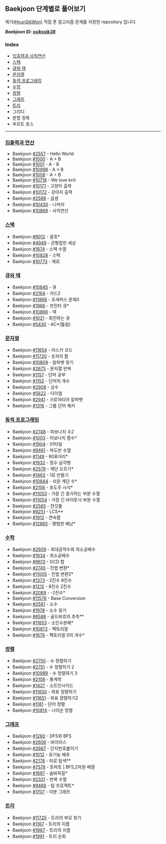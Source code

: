 ## Baekjoon 단계별로 풀어보기

제가[(HyunSikWon)](https://github.com/HyunSikWon) 직접 푼 알고리즘 문제를 저장한 repository 입니다.

***Baekjoon ID: [ssikssik38](https://www.acmicpc.net/user/ssikssik38)***

### Index
- [입출력과 사칙연산](#입출력과-연산)
- [스택](#스택)
- [큐와 덱](#큐와-덱)
- [문자열](#문자열)
- [동적 프로그래밍](#동적-프로그래밍)
- [수학](#수학)
- [정렬](#정렬)
- [그래프](#그래프)
- [트리](#트리)
- 그리디
- 분할 정복
- 부르트 포스


---
### [**입출력과 연산**](https://github.com/HyunSikWon/Algorithm/tree/master/Baekjoon/입출력과%20연산)
   - Baekjoon [#2557](https://github.com/HyunSikWon/Algorithm/blob/master/Baekjoon/입출력과%20연산/Hello%20World_%232557/Hello%20World_%232557/main.cpp) - Hello World
   - Baekjoon [#1000](https://github.com/HyunSikWon/Algorithm/blob/master/Baekjoon/입출력과%20연산/A%2BB_%231000/A%2BB_%231000/main.cpp) - A + B
   - Baekjoon [#1001](https://github.com/HyunSikWon/Algorithm/blob/master/Baekjoon/입출력과%20연산/A-B_%231001/A-B_%231001/main.cpp) - A - B
   - Baekjoon [#10998](https://github.com/HyunSikWon/Algorithm/blob/master/Baekjoon/입출력과%20연산/A×B_%2310998/A×B_%2310998/main.cpp) - A × B
   - Baekjoon [#1008](https://github.com/HyunSikWon/Algorithm/blob/master/Baekjoon/입출력과%20연산/A÷B_%231008/A÷B_%231008/main.cpp) - A ÷ B
   - Baekjoon [#10718](https://github.com/HyunSikWon/Algorithm/blob/master/Baekjoon/입출력과%20연산/We%20love%20Kriii_%2310718/We%20love%20Kriii_%2310718/main.cpp) - We love kriii
   - Baekjoon [#10171](https://github.com/HyunSikWon/Algorithm/blob/master/Baekjoon/입출력과%20연산/고양이%20출력하기_%2310171/고양이%20출력하기_%2310171/main.cpp) - 고양이 출력 
   - Baekjoon [#10172](https://github.com/HyunSikWon/Algorithm/blob/master/Baekjoon/입출력과%20연산/강아지%20출력하기_%2310172/강아지%20출력하기_%2310172/main.cpp) - 강아지 출력 
   - Baekjoon [#2588](https://github.com/HyunSikWon/Algorithm/blob/master/Baekjoon/입출력과%20연산/곱셉_%232588/곱셉_%232588/main.cpp) - 곱셈 
   - Baekjoon [#10430](https://github.com/HyunSikWon/Algorithm/blob/master/Baekjoon/입출력과%20연산/나머지_%2310430/나머지_%2310430/main.cpp) - 나머지  
   - Baekjoon [#10869](https://github.com/HyunSikWon/Algorithm/blob/master/Baekjoon/입출력과%20연산/사칙연산_%2310869/사칙연산_%2310869/main.cpp) - 사칙연산

### [**스택**](https://github.com/HyunSikWon/Algorithm/tree/master/Baekjoon/스택)
   - Baekjoon [#9012](https://github.com/HyunSikWon/Algorithm/blob/master/Baekjoon/스택/괄호_%239012/괄호_%239012/main.cpp) - 괄호*
   - Baekjoon [#4949](https://github.com/HyunSikWon/Algorithm/blob/master/Baekjoon/스택/균형잡힌%20세상_%234949/균형잡힌%20세상_%234949/main.cpp) - 균형잡힌 세상
   - Baekjoon [#1874](https://github.com/HyunSikWon/Algorithm/blob/master/Baekjoon/스택/스택%20수열_%231874/스택%20수열_%231874/main.cpp) - 스택 수열
   - Baekjoon [#10828](https://github.com/HyunSikWon/Algorithm/blob/master/Baekjoon/스택/스택_%2310828/스택_%2310828/main.cpp) - 스택
   - Baekjoon [#10773](https://github.com/HyunSikWon/Algorithm/blob/master/Baekjoon/스택/제로_%2310773/제로_%2310773/main.cpp) - 제로 
   
### [**큐와 덱**](https://github.com/HyunSikWon/Algorithm/tree/master/Baekjoon/큐%2C%20덱)
  - Baekjoon [#10845](https://github.com/HyunSikWon/Algorithm/blob/master/Baekjoon/큐%2C%20덱/큐_%2310845/큐_%2310845/main.cpp) - 큐
  - Baekjoon [#2164](https://github.com/HyunSikWon/Algorithm/blob/master/Baekjoon/큐%2C%20덱/카드2_%232164/카드2_%232164/main.cpp) - 카드2
  - Baekjoon [#11866](https://github.com/HyunSikWon/Algorithm/blob/master/Baekjoon/큐%2C%20덱/조세퍼스%20문제0_%2311866/조세퍼스%20문제0_%2311866/main.cpp) - 조세퍼스 문제0
  - Baekjoon [#1966](https://github.com/HyunSikWon/Algorithm/blob/master/Baekjoon/큐%2C%20덱/프린터%20큐_%231966/프린터%20큐_%231966/main.cpp) - 프린터 큐*
  - Baekjoon [#10866](https://github.com/HyunSikWon/Algorithm/blob/master/Baekjoon/큐%2C%20덱/덱_%2310866/덱_%2310866/main.cpp) - 덱
  - Baekjoon [#1021](https://github.com/HyunSikWon/Algorithm/blob/master/Baekjoon/큐%2C%20덱/회전하는%20큐_%231021/회전하는%20큐_%231021/main.cpp) - 회전하는 큐
  - Baekjoon [#5430](https://github.com/HyunSikWon/Algorithm/blob/master/Baekjoon/큐%2C%20덱/AC_%235430/AC_%235430/main.cpp) - AC*(틀림)
  
### [**문자열**](https://github.com/HyunSikWon/Algorithm/tree/master/Baekjoon/문자열)
  - Baekjoon [#11654](https://github.com/HyunSikWon/Algorithm/blob/master/Baekjoon/문자열/아스키%20코드_%2311654/아스키%20코드_%2311654/main.cpp) - 아스키 코드
  - Baekjoon [#11720](https://github.com/HyunSikWon/Algorithm/blob/master/Baekjoon/문자열/숫자의%20합_%2311720/숫자의%20합_%2311720/main.cpp) - 숫자의 합
  - Baekjoon [#10809](https://github.com/HyunSikWon/Algorithm/blob/master/Baekjoon/문자열/알파벳%20찾기_%2310809/알파벳%20찾기_%2310809/main.cpp) - 알파벳 찾기
  - Baekjoon [#2675](https://github.com/HyunSikWon/Algorithm/blob/master/Baekjoon/문자열/문자열%20반복_%232675/문자열%20반복_%232675/main.cpp) - 문자열 반복
  - Baekjoon [#1157](https://github.com/HyunSikWon/Algorithm/blob/master/Baekjoon/문자열/단어%20공부_%231157/단어%20공부_%231157/main.cpp) - 단어 공부
  - Baekjoon [#1152](https://github.com/HyunSikWon/Algorithm/blob/master/Baekjoon/문자열/단어의%20개수_%231152/단어의%20개수_%231152/main.cpp) - 단어의 개수
  - Baekjoon [#2908](https://github.com/HyunSikWon/Algorithm/blob/master/Baekjoon/문자열/상수_%232908/상수_%232908/main.cpp) - 상수
  - Baekjoon [#5622](https://github.com/HyunSikWon/Algorithm/blob/master/Baekjoon/문자열/다이얼_%235622/다이얼_%235622/main.cpp) - 다이얼
  - Baekjoon [#2941](https://github.com/HyunSikWon/Algorithm/blob/master/Baekjoon/문자열/크로아티아%20알파벳_%232941/크로아티아%20알파벳_%232941/main.cpp) - 크로아티아 알파벳
  - Baekjoon [#1316](https://github.com/HyunSikWon/Algorithm/blob/master/Baekjoon/문자열/그룹%20단어%20체커_%231316/그룹%20단어%20체커_%231316/main.cpp) - 그룹 단어 체커
  
### [**동적 프로그래밍**](https://github.com/HyunSikWon/Algorithm/tree/master/Baekjoon/동적%20프로그래밍)
 - Baekjoon [#2748](https://github.com/HyunSikWon/Algorithm/blob/master/Baekjoon/동적%20프로그래밍/피보나치%20수2_%232748/피보나치%20수2_%232748/main.cpp
) - 피보나치 수2
 - Baekjoon [#1003](https://github.com/HyunSikWon/Algorithm/blob/master/Baekjoon/동적%20프로그래밍/피보나치%20함수_%231003/피보나치%20함수_%231003/main.cpp) - 피보나치 함수*
 - Baekjoon [#1904](https://github.com/HyunSikWon/Algorithm/blob/master/Baekjoon/동적%20프로그래밍/01타일_%231904/01타일_%231904/main.cpp) - 01타일
 - Baekjoon [#9461](https://github.com/HyunSikWon/Algorithm/blob/master/Baekjoon/동적%20프로그래밍/파도반%20수열_%239461/파도반%20수열_%239461/main.cpp) - 파도반 수열
- Baekjoon [#1149](https://github.com/HyunSikWon/Algorithm/blob/master/Baekjoon/동적%20프로그래밍/RGB거리_%231149/RGB거리_%231149/main.cpp) - RGB거리*
- Baekjoon [#1932](https://github.com/HyunSikWon/Algorithm/blob/master/Baekjoon/동적%20프로그래밍/정수%20삼각형_%231932/정수%20삼각형_%231932/main.cpp) - 정수 삼각형
- Baekjoon [#2579](https://github.com/HyunSikWon/Algorithm/blob/master/Baekjoon/동적%20프로그래밍/계단%20오르기_%232579/계단%20오르기_%232579/main.cpp) - 계단 오르기*
- Baekjoon [#1463](https://github.com/HyunSikWon/Algorithm/blob/master/Baekjoon/동적%20프로그래밍/1로%20만들기_%231463/1로%20만들기_%231463/main.cpp) - 1로 만들기
- Baekjoon [#10844](https://github.com/HyunSikWon/Algorithm/blob/master/Baekjoon/동적%20프로그래밍/쉬운%20계단%20수_%2310844/쉬운%20계단%20수_%2310844/main.cpp) - 쉬운 계단 수*
- Baekjoon [#2156](https://github.com/HyunSikWon/Algorithm/blob/master/Baekjoon/동적%20프로그래밍/포도주%20시식_%232156/포도주%20시식_%232156/main.cpp) - 포도주 시식*
- Baekjoon [#11053](https://github.com/HyunSikWon/Algorithm/blob/master/Baekjoon/%EB%8F%99%EC%A0%81%20%ED%94%84%EB%A1%9C%EA%B7%B8%EB%9E%98%EB%B0%8D/%EA%B0%80%EC%9E%A5%20%EA%B8%B4%20%EC%A6%9D%EA%B0%80%ED%95%98%EB%8A%94%20%EB%B6%80%EB%B6%84%20%EC%88%98%EC%97%B4_%2311053/%EA%B0%80%EC%9E%A5%20%EA%B8%B4%20%EC%A6%9D%EA%B0%80%ED%95%98%EB%8A%94%20%EB%B6%80%EB%B6%84%20%EC%88%98%EC%97%B4_%2311053/main.cpp) - 가장 긴 증가하는 부분 수열
- Baekjoon [#11054](https://github.com/HyunSikWon/Algorithm/blob/master/Baekjoon/%EB%8F%99%EC%A0%81%20%ED%94%84%EB%A1%9C%EA%B7%B8%EB%9E%98%EB%B0%8D/%EA%B0%80%EC%9E%A5%20%EA%B8%B4%20%EB%B0%94%EC%9D%B4%ED%86%A0%EB%8B%89%20%EB%B6%80%EB%B6%84%20%EC%88%98%EC%97%B4_%2311054/%EA%B0%80%EC%9E%A5%20%EA%B8%B4%20%EB%B0%94%EC%9D%B4%ED%86%A0%EB%8B%89%20%EB%B6%80%EB%B6%84%20%EC%88%98%EC%97%B4_%2311054/main.cpp) - 가장 긴 바이토닉 부분 수열
- Baekjoon [#2565](https://github.com/HyunSikWon/Algorithm/blob/master/Baekjoon/%EB%8F%99%EC%A0%81%20%ED%94%84%EB%A1%9C%EA%B7%B8%EB%9E%98%EB%B0%8D/%EC%A0%84%EA%B9%83%EC%A4%84_%232565/%EC%A0%84%EA%B9%83%EC%A4%84_%232565/main.cpp) - 전깃줄
- Baekjoon [#9251](https://github.com/HyunSikWon/Algorithm/blob/master/Baekjoon/%EB%8F%99%EC%A0%81%20%ED%94%84%EB%A1%9C%EA%B7%B8%EB%9E%98%EB%B0%8D/LCS_%239251/LCS_%239251/main.cpp) - LCS**
- Baekjoon [#1912](https://github.com/HyunSikWon/Algorithm/blob/master/Baekjoon/%EB%8F%99%EC%A0%81%20%ED%94%84%EB%A1%9C%EA%B7%B8%EB%9E%98%EB%B0%8D/%EC%97%B0%EC%86%8D%ED%95%A9_%231912/%EC%97%B0%EC%86%8D%ED%95%A9_%231912/main.cpp) - 연속합
- Baekjoon [#12865](https://github.com/HyunSikWon/Algorithm/blob/master/Baekjoon/%EB%8F%99%EC%A0%81%20%ED%94%84%EB%A1%9C%EA%B7%B8%EB%9E%98%EB%B0%8D/%ED%8F%89%EB%B2%94%ED%95%9C%20%EB%B0%B0%EB%82%AD_%2312865/%ED%8F%89%EB%B2%94%ED%95%9C%20%EB%B0%B0%EB%82%AD_%2312865/main.cpp) - 평범한 배낭*

### [**수학**](https://github.com/HyunSikWon/Algorithm/tree/master/Baekjoon/%EC%88%98%ED%95%99)
- Baekjoon [#2609](https://github.com/HyunSikWon/Algorithm/blob/master/Baekjoon/%EC%88%98%ED%95%99/%EC%B5%9C%EB%8C%80%EA%B3%B5%EC%95%BD%EC%88%98%EC%99%80%20%EC%B5%9C%EC%86%8C%EA%B3%B5%EB%B0%B0%EC%88%98_%232609/%EC%B5%9C%EB%8C%80%EA%B3%B5%EC%95%BD%EC%88%98%EC%99%80%20%EC%B5%9C%EC%86%8C%EA%B3%B5%EB%B0%B0%EC%88%98_%232609/main.cpp) - 최대공약수와 최소공배수
- Baekjoon [#1934](https://github.com/HyunSikWon/Algorithm/blob/master/Baekjoon/%EC%88%98%ED%95%99/%EC%B5%9C%EC%86%8C%EA%B3%B5%EB%B0%B0%EC%88%98_%231934/%EC%B5%9C%EC%86%8C%EA%B3%B5%EB%B0%B0%EC%88%98_%231934/main.cpp) - 최소공배수
- Baekjoon [#9613](https://github.com/HyunSikWon/Algorithm/blob/master/Baekjoon/%EC%88%98%ED%95%99/GCD%20%ED%95%A9_%239613/GCD%20%ED%95%A9_%239613/main.cpp) - GCD 합
- Baekjoon [#2745](https://github.com/HyunSikWon/Algorithm/blob/master/Baekjoon/수학/진법%20변환_%232745/진법%20변환_%232745/main.cpp) - 진법 변환*
- Baekjoon [#11005](https://github.com/HyunSikWon/Algorithm/blob/master/Baekjoon/수학/진법%20변환2_%2311005/진법%20변환2_%2311005/main.cpp) - 진법 변환2*
- Baekjoon [#1373](https://github.com/HyunSikWon/Algorithm/blob/master/Baekjoon/%EC%88%98%ED%95%99/2%EC%A7%84%EC%88%98%208%EC%A7%84%EC%88%98_%231373/2%EC%A7%84%EC%88%98%208%EC%A7%84%EC%88%98_%231373/main.cpp) - 2진수 8진수
- Baekjoon [#1212](https://github.com/HyunSikWon/Algorithm/blob/master/Baekjoon/%EC%88%98%ED%95%99/8%EC%A7%84%EC%88%98%202%EC%A7%84%EC%88%98_%231212/8%EC%A7%84%EC%88%98%202%EC%A7%84%EC%88%98_%231212/main.cpp) - 8진수 2진수
- Baekjoon [#2089](https://github.com/HyunSikWon/Algorithm/blob/master/Baekjoon/%EC%88%98%ED%95%99/-2%EC%A7%84%EC%88%98_%232089/-2%EC%A7%84%EC%88%98_%232089/main.cpp) - -2진수*
- Baekjoon [#11576](https://github.com/HyunSikWon/Algorithm/blob/master/Baekjoon/%EC%88%98%ED%95%99/Base%20Conversion_%2311576/Base%20Conversion_%2311576/main.cpp) - Base Conversion
- Baekjoon [#2581](https://github.com/HyunSikWon/Algorithm/blob/master/Baekjoon/%EC%88%98%ED%95%99/%EC%86%8C%EC%88%98_%232581/%EC%86%8C%EC%88%98_%232581/main.cpp) - 소수
- Baekjoon [#1978](https://github.com/HyunSikWon/Algorithm/blob/master/Baekjoon/%EC%88%98%ED%95%99/%EC%86%8C%EC%88%98%20%EC%B0%BE%EA%B8%B0_%231978/%EC%86%8C%EC%88%98%20%EC%B0%BE%EA%B8%B0_%231978/main.cpp) - 소수 찾기
- Baekjoon [#6588](https://github.com/HyunSikWon/Algorithm/blob/master/Baekjoon/%EC%88%98%ED%95%99/%EA%B3%A8%EB%93%9C%EB%B0%94%ED%9D%90%EC%9D%98%20%EC%B6%94%EC%B8%A1_%236588/%EA%B3%A8%EB%93%9C%EB%B0%94%ED%9D%90%EC%9D%98%20%EC%B6%94%EC%B8%A1_%236588/main.cpp) - 골드바흐의 추측**
- Baekjoon [#11653](https://github.com/HyunSikWon/Algorithm/blob/master/Baekjoon/%EC%88%98%ED%95%99/%EC%86%8C%EC%9D%B8%EC%88%98%EB%B6%84%ED%95%B4_%2311653/%EC%86%8C%EC%9D%B8%EC%88%98%EB%B6%84%ED%95%B4_%2311653/main.cpp) - 소인수분해*
- Baekjoon [#10872](https://github.com/HyunSikWon/Algorithm/blob/master/Baekjoon/%EC%88%98%ED%95%99/%ED%8C%A9%ED%86%A0%EB%A6%AC%EC%96%BC_%2310872/%ED%8C%A9%ED%86%A0%EB%A6%AC%EC%96%BC_%2310872/main.cpp) - 팩토리얼
- Baekjoon [#1676](https://github.com/HyunSikWon/Algorithm/blob/master/Baekjoon/%EC%88%98%ED%95%99/%ED%8C%A9%ED%86%A0%EB%A6%AC%EC%96%BC%200%EC%9D%98%20%EA%B0%9C%EC%88%98_%231676/%ED%8C%A9%ED%86%A0%EB%A6%AC%EC%96%BC%200%EC%9D%98%20%EA%B0%9C%EC%88%98_%231676/main.cpp) - 팩토리얼 0의 개수*

### [**정렬**](https://github.com/HyunSikWon/Algorithm/tree/master/Baekjoon/정렬)
  - Baekjoon [#2750](https://github.com/HyunSikWon/Algorithm/blob/master/Baekjoon/%EC%A0%95%EB%A0%AC/%EC%88%98%20%EC%A0%95%EB%A0%AC%ED%95%98%EA%B8%B0_%232750/%EC%88%98%20%EC%A0%95%EB%A0%AC%ED%95%98%EA%B8%B0_%232750/main.cpp) - 수 정렬하기
  - Baekjoon [#2751](https://github.com/HyunSikWon/Algorithm/blob/master/Baekjoon/%EC%A0%95%EB%A0%AC/%EC%88%98%20%EC%A0%95%EB%A0%AC%ED%95%98%EA%B8%B02_%232751/%EC%88%98%20%EC%A0%95%EB%A0%AC%ED%95%98%EA%B8%B02_%232751/main.cpp) - 수 정렬하기 2
  - Baekjoon [#10989](https://github.com/HyunSikWon/Algorithm/blob/master/Baekjoon/%EC%A0%95%EB%A0%AC/%EC%88%98%20%EC%A0%95%EB%A0%AC%ED%95%98%EA%B8%B0_%2310989/%EC%88%98%20%EC%A0%95%EB%A0%AC%ED%95%98%EA%B8%B0_%2310989/main.cpp) - 수 정렬하기 3
  - Baekjoon [#2108](https://github.com/HyunSikWon/Algorithm/blob/master/Baekjoon/%EC%A0%95%EB%A0%AC/%ED%86%B5%EA%B3%84%ED%95%99_%232108/%ED%86%B5%EA%B3%84%ED%95%99_%232108/main.cpp) - 통계학
  - Baekjoon [#1427](https://github.com/HyunSikWon/Algorithm/blob/master/Baekjoon/%EC%A0%95%EB%A0%AC/%EC%86%8C%ED%8A%B8%EC%9D%B8%EC%82%AC%EC%9D%B4%EB%93%9C_%231427/%EC%86%8C%ED%8A%B8%EC%9D%B8%EC%82%AC%EC%9D%B4%EB%93%9C_%231427/main.cpp) - 소트인사이드 
  - Baekjoon [#11650](https://github.com/HyunSikWon/Algorithm/blob/master/Baekjoon/%EC%A0%95%EB%A0%AC/%EC%A2%8C%ED%91%9C%20%EC%A0%95%EB%A0%AC%ED%95%98%EA%B8%B0_%2311650/%EC%A2%8C%ED%91%9C%20%EC%A0%95%EB%A0%AC%ED%95%98%EA%B8%B0_%2311650/main.cpp) - 좌표 정렬하기
  - Baekjoon [#11651](https://github.com/HyunSikWon/Algorithm/blob/master/Baekjoon/%EC%A0%95%EB%A0%AC/%EC%A2%8C%ED%91%9C%20%EC%A0%95%EB%A0%AC%ED%95%98%EA%B8%B02_%2311651/%EC%A2%8C%ED%91%9C%20%EC%A0%95%EB%A0%AC%ED%95%98%EA%B8%B02_%2311651/main.cpp) - 좌표 정렬하기2
  - Baekjoon [#1181](https://github.com/HyunSikWon/Algorithm/blob/master/Baekjoon/%EC%A0%95%EB%A0%AC/%EB%8B%A8%EC%96%B4%20%EC%A0%95%EB%A0%AC_%231181/%EB%8B%A8%EC%96%B4%20%EC%A0%95%EB%A0%AC_%231181/main.cpp) - 단어 정렬
  - Baekjoon [#10814](https://github.com/HyunSikWon/Algorithm/blob/master/Baekjoon/%EC%A0%95%EB%A0%AC/%EB%82%98%EC%9D%B4%EC%88%9C%20%EC%A0%95%EB%A0%AC_%2310814/%EB%82%98%EC%9D%B4%EC%88%9C%20%EC%A0%95%EB%A0%AC_%2310814/main.cpp) - 나이순 정렬
  
  ### [**그래프**](https://github.com/HyunSikWon/Algorithm/tree/master/Baekjoon/%EA%B7%B8%EB%9E%98%ED%94%84)
   - Baekjoon [#1260](https://github.com/HyunSikWon/Algorithm/blob/master/Baekjoon/%EA%B7%B8%EB%9E%98%ED%94%84/DFS%EC%99%80%20BFS_%231260/DFS%EC%99%80%20BFS_%231260/main.cpp) - DFS와 BFS
 - Baekjoon [#2606](https://github.com/HyunSikWon/Algorithm/blob/master/Baekjoon/%EA%B7%B8%EB%9E%98%ED%94%84/%EB%B0%94%EC%9D%B4%EB%9F%AC%EC%8A%A4_%232606/%EB%B0%94%EC%9D%B4%EB%9F%AC%EC%8A%A4_%232606/main.cpp) - 바이러스
 - Baekjoon [#2667](https://github.com/HyunSikWon/Algorithm/blob/master/Baekjoon/%EA%B7%B8%EB%9E%98%ED%94%84/%EB%8B%A8%EC%A7%80%EB%B2%88%ED%98%B8%EB%B6%99%EC%9D%B4%EA%B8%B0_%232667/%EB%8B%A8%EC%A7%80%EB%B2%88%ED%98%B8%EB%B6%99%EC%9D%B4%EA%B8%B0_%232667/main.cpp) - 단지번호붙이기
 - Baekjoon [#1012](https://github.com/HyunSikWon/Algorithm/blob/master/Baekjoon/%EA%B7%B8%EB%9E%98%ED%94%84/%EC%9C%A0%EA%B8%B0%EB%86%8D%20%EB%B0%B0%EC%B6%94_%231012/%EC%9C%A0%EA%B8%B0%EB%86%8D%20%EB%B0%B0%EC%B6%94_%231012/main.cpp) - 유기농 배추
 - Baekjoon [#2178](https://github.com/HyunSikWon/Algorithm/blob/master/Baekjoon/%EA%B7%B8%EB%9E%98%ED%94%84/%EB%AF%B8%EB%A1%9C%20%ED%83%90%EC%83%89_%232178/%EB%AF%B8%EB%A1%9C%20%ED%83%90%EC%83%89_%232178/main.cpp) - 미로 탐색**
 - Baekjoon [#7576](https://github.com/HyunSikWon/Algorithm/blob/master/Baekjoon/%EA%B7%B8%EB%9E%98%ED%94%84/%ED%86%A0%EB%A7%88%ED%86%A0_%237576/%ED%86%A0%EB%A7%88%ED%86%A0_%237576/main.cpp) - 토마토 | BFS,2차원 배열
 - Baekjoon [#1697](https://github.com/HyunSikWon/Algorithm/blob/master/Baekjoon/%EA%B7%B8%EB%9E%98%ED%94%84/%EC%88%A8%EB%B0%94%EA%BC%AD%EC%A7%88_%231697/%EC%88%A8%EB%B0%94%EA%BC%AD%EC%A7%88_%231697/main.cpp) - 숨바꼭질*
 - Baekjoon [#2331](https://github.com/HyunSikWon/Algorithm/blob/master/Baekjoon/%EA%B7%B8%EB%9E%98%ED%94%84/%EB%B0%98%EB%B3%B5%20%EC%88%98%EC%97%B4_%232331/%EB%B0%98%EB%B3%B5%20%EC%88%98%EC%97%B4_%232331/main.cpp) - 반복 수열
 - Baekjoon [#9466](https://github.com/HyunSikWon/Algorithm/blob/master/Baekjoon/%EA%B7%B8%EB%9E%98%ED%94%84/%ED%85%80%20%ED%94%84%EB%A1%9C%EC%A0%9D%ED%8A%B8_%239466/%ED%85%80%20%ED%94%84%EB%A1%9C%EC%A0%9D%ED%8A%B8_%239466/main.cpp) - 텀 프로젝트*
 - Baekjoon [#1707](https://github.com/HyunSikWon/Algorithm/blob/master/Baekjoon/%EA%B7%B8%EB%9E%98%ED%94%84/%EC%9D%B4%EB%B6%84%20%EA%B7%B8%EB%9E%98%ED%94%84_%231707/%EC%9D%B4%EB%B6%84%20%EA%B7%B8%EB%9E%98%ED%94%84_%231707/main.cpp) - 이분 그래프
 
 ### [**트리**](https://github.com/HyunSikWon/Algorithm/tree/master/Baekjoon/%ED%8A%B8%EB%A6%AC)
 - Baekjoon [#11725](https://github.com/HyunSikWon/Algorithm/blob/master/Baekjoon/%ED%8A%B8%EB%A6%AC/%ED%8A%B8%EB%A6%AC%EC%9D%98%20%EB%B6%80%EB%AA%A8%20%EC%B0%BE%EA%B8%B0_%2311725/%ED%8A%B8%EB%A6%AC%EC%9D%98%20%EB%B6%80%EB%AA%A8%20%EC%B0%BE%EA%B8%B0_%2311725/main.cpp) - 트리의 부모 찾기
 - Baekjoon [#1167](https://github.com/HyunSikWon/Algorithm/blob/master/Baekjoon/%ED%8A%B8%EB%A6%AC/%ED%8A%B8%EB%A6%AC%EC%9D%98%20%EC%A7%80%EB%A6%84_%231167/%ED%8A%B8%EB%A6%AC%EC%9D%98%20%EC%A7%80%EB%A6%84_%231167/main.cpp) - 트리의 지름
 - Baekjoon [#1967](https://github.com/HyunSikWon/Algorithm/blob/master/Baekjoon/%ED%8A%B8%EB%A6%AC/%ED%8A%B8%EB%A6%AC%EC%9D%98%20%EC%A7%80%EB%A6%84_%231967/%ED%8A%B8%EB%A6%AC%EC%9D%98%20%EC%A7%80%EB%A6%84_%231967/main.cpp) - 트리의 지름
 - Baekjoon [#1991](https://github.com/HyunSikWon/Algorithm/blob/master/Baekjoon/%ED%8A%B8%EB%A6%AC/%ED%8A%B8%EB%A6%AC%20%EC%88%9C%ED%9A%8C_%231991/%ED%8A%B8%EB%A6%AC%20%EC%88%9C%ED%9A%8C_%231991/main.cpp) - 트리 순회
